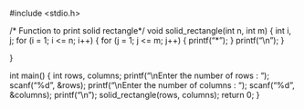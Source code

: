 #include <stdio.h>

/* Function to print solid rectangle*/
void solid_rectangle(int n, int m)
{
int i, j;
for (i = 1; i <= n; i++)
{
for (j = 1; j <= m; j++)
{
printf(“*”);
}
printf(“\n”);
}

}

int main()
{
int rows, columns;
printf(“\nEnter the number of rows : “);
scanf(“%d”, &rows);
printf(“\nEnter the number of columns : “);
scanf(“%d”, &columns);
printf(“\n”);
solid_rectangle(rows, columns);
return 0;
}
